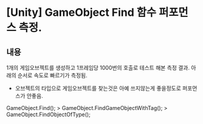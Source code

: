 # [Unity] GameObject Find 함수 퍼포먼스 측정.

## 내용
1개의 게임오브젝트를 생성하고 1프레임당 1000번의 호출로 테스트 해본 측정 결과. 아래의 순서로 속도로 빠르기가 측정됨. 

* 오브젝트의 타입으로 게임오브젝트를 찾는것은 아예 쓰지않는게 좋을정도로 퍼포먼스가 안좋음.


GameObject.Find(); > GameObject.FindGameObjectWithTag(); >
GameObject.FindObjectOfType<T>();